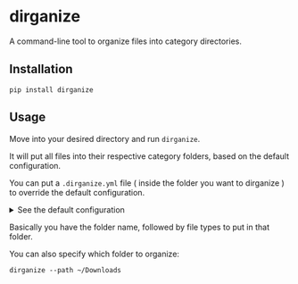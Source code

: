 # dirganize

A command-line tool to organize files into category directories.

## Installation

```shell
pip install dirganize
```

## Usage

Move into your desired directory and run `dirganize`.

It will put all files into their respective category folders, based on the default configuration.

You can put a `.dirganize.yml` file ( inside the folder you want to dirganize ) to override the default configuration.

<details>
<summary> See the default configuration  </summary>

```yaml
android:
  - apk

animations:
  - gif

archives:
  - zip
  - tar
  - gz

configs:
  - yaml
  - ini
  - env
  - yml

databases:
  - csv
  - xlsx
  - xls
  - db

docs:
  - pdf
  - txt
  - md

ebooks:
  - epub

images:
  - png
  - jpg
  - jpeg

scripts:
  - py
  - sh
  - java
  - cpp
  - c
  - js

videos:
  - mp4
  - webp

webpages:
  - html

```

</details>

Basically you have the folder name, followed by file types to put in that folder.

You can also specify which folder to organize:

```shell
dirganize --path ~/Downloads
```


